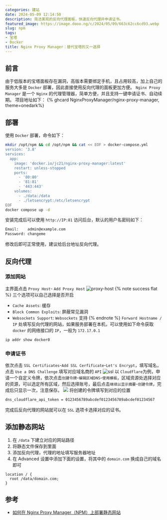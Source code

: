 ```yaml
---
categories: 建站
date: 2024-05-09 12:14:50
description: 简洁美观的反向代理面板，快速反向代理并申请证书。
featured_image: https://image.dooo.ng/c/2024/05/09/663c62cc6cd93.webp
slug: npm
tags:
- 宝塔
- Docker
title: Nginx Proxy Manager：替代宝塔的又一选择
---
```


## 前言
由于低版本的宝塔面板存在漏洞，高版本需要绑定手机，且占用较高，加上自己的服务大多是 `Docker` 部署，因此直接使用反向代理的面板更加方便。
`Nginx Proxy Manager` 是一个 `Nginx` 的代理管理器，简单方便，并且支持一键申请证书、自动续期。
项目地址如下：
{% ghcard NginxProxyManager/nginx-proxy-manager, theme=onedark%}
## 部署
使用 `Docker` 部署，命令如下：
```bash
mkdir /opt/npm && cd /opt/npm && cat << EOF > docker-compose.yml
version: '3.8'
services:
  app:
    image: 'docker.io/jc21/nginx-proxy-manager:latest'
    restart: unless-stopped
    ports:
      - '80:80'
      - '81:81'
      - '443:443'
    volumes:
      - ./data:/data
      - ./letsencrypt:/etc/letsencrypt
EOF
docker compose up -d
```
安装完成后可以使用 `http://IP:81` 访问后台，默认的用户名密码如下：
```bash
Email:    admin@example.com
Password: changeme
```
修改后即可正常使用，建议给后台地址反向代理。
## 反向代理
### 添加网站
主界面点击 `Proxy Host`- `Add Proxy Host`
![proxy-host](https://nginxproxymanager.com/screenshots/proxy-hosts-add.png)
{% note success flat %}
三个选项可以自己选择是否开启
- `Cache Assets`: 缓存
- `Block Common Exploits`: 屏蔽常见漏洞
- `Websockets Support`: `Websockets` 支持
{% endnote %}
`Forward Hostname / IP` 处填写反向代理的网站，如果服务部署在本机，可以使用如下命令获取 `docker` 的网络接口的 `IP`，一般为 `172.17.0.1`
```bash
ip addr show docker0
```
### 申请证书
依次点击 `SSL Certificates`-`Add SSL Cerfificate`-`Let's Encrypt`，填写域名，点击 `Use a DNS Challenge` 填写对应域名商的 `API`
![ssl](https://image.dooo.ng/c/2024/05/09/663c5ae445503.webp)
以 `Cloudflare`为例，申请一个自定义令牌，依次点击`创建令牌`-`编辑区域DNS`-`使用模板`，区域资源处选择对应的资源，可以选定所有区域，然后选择账号，最后点击`继续以显示摘要`-`创建令牌`，完成后只显示一次，注意保存。
![](https://image.dooo.ng/c/2024/05/09/663c5bd77a2d6.webp)
将创建的令牌填写到对应的位置
```bash
dns_cloudflare_api_token = 0123456789abcdef0123456789abcdef01234567
```
完成后反向代理的网站就可以在 `SSL` 选项卡选择对应的证书。

## 添加静态网站
1. 在 `/data` 下建立对应的网站路径
2. 将静态文件保存到里面
3. 添加反向代理，代理的地址填写服务器地址
4. 在 Advanced 设置中添加下面的设置，将其中的 `domain.com` 换成自己的域名即可
```nginx
location / {
  root /data/domain.com;
}
```

## 参考
- [如何在 Nginx Proxy Manager（NPM）上部署静态网站](https://blog.laoda.de/archives/host-static-sites-on-npm)
